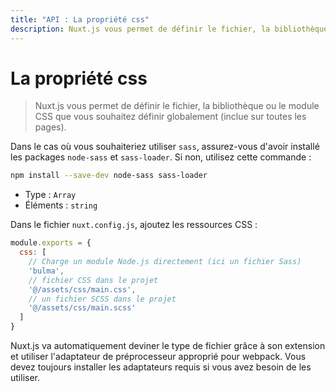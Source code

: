 ```yaml
---
title: "API : La propriété css"
description: Nuxt.js vous permet de définir le fichier, la bibliothèque ou le module CSS que vous souhaitez définir globalement (inclue sur toutes les pages).
---
```


# La propriété css

> Nuxt.js vous permet de définir le fichier, la bibliothèque ou le module CSS que vous souhaitez définir globalement (inclue sur toutes les pages).

Dans le cas où vous souhaiteriez utiliser ```sass```, assurez-vous d'avoir installé les packages ```node-sass``` et ```sass-loader```. Si non, utilisez cette commande :

```sh
npm install --save-dev node-sass sass-loader
```

- Type : `Array`
 - Éléments : `string`

Dans le fichier `nuxt.config.js`, ajoutez les ressources CSS :

```js
module.exports = {
  css: [
    // Charge un module Node.js directement (ici un fichier Sass)
    'bulma',
    // fichier CSS dans le projet
    '@/assets/css/main.css',
    // un fichier SCSS dans le projet
    '@/assets/css/main.scss'
  ]
}
```

Nuxt.js va automatiquement deviner le type de fichier grâce à son extension et utiliser l'adaptateur de préprocesseur approprié pour webpack. Vous devez toujours installer les adaptateurs requis si vous avez besoin de les utiliser.
